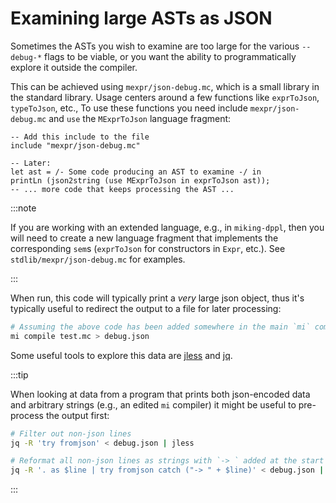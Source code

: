 # Examining large ASTs as JSON

Sometimes the ASTs you wish to examine are too large for the various
`--debug-*` flags to be viable, or you want the ability to
programmatically explore it outside the compiler.

This can be achieved using `mexpr/json-debug.mc`, which is a small
library in the standard library. Usage centers around a few functions
like `exprToJson`, `typeToJson`, etc., To use these functions you need
include `mexpr/json-debug.mc` and `use` the `MExprToJson` language
fragment:

```mc
-- Add this include to the file
include "mexpr/json-debug.mc"

-- Later:
let ast = /- Some code producing an AST to examine -/ in
printLn (json2string (use MExprToJson in exprToJson ast));
-- ... more code that keeps processing the AST ...
```

:::note

If you are working with an extended language, e.g., in `miking-dppl`,
then you will need to create a new language fragment that implements
the corresponding `sem`s (`exprToJson` for constructors in `Expr`,
etc.). See `stdlib/mexpr/json-debug.mc` for examples.

:::

When run, this code will typically print a *very* large json object,
thus it's typically useful to redirect the output to a file for later
processing:

```bash
# Assuming the above code has been added somewhere in the main `mi` compiler:
mi compile test.mc > debug.json
```

Some useful tools to explore this data are [jless](https://jless.io/)
and [jq](https://jqlang.github.io/jq/).

:::tip

When looking at data from a program that prints both json-encoded data
and arbitrary strings (e.g., an edited `mi` compiler) it might be
useful to pre-process the output first:

```bash
# Filter out non-json lines
jq -R 'try fromjson' < debug.json | jless

# Reformat all non-json lines as strings with `-> ` added at the start
jq -R '. as $line | try fromjson catch ("-> " + $line)' < debug.json | jless
```

:::
